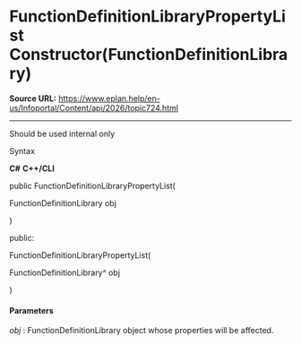 # FunctionDefinitionLibraryPropertyList Constructor(FunctionDefinitionLibrary)

**Source URL:** https://www.eplan.help/en-us/Infoportal/Content/api/2026/topic724.html

---

Should be used internal only

Syntax

**C#**
**C++/CLI**


public FunctionDefinitionLibraryPropertyList( 

   FunctionDefinitionLibrary obj

)

public:

FunctionDefinitionLibraryPropertyList( 

   FunctionDefinitionLibrary^ obj

)


#### Parameters

*obj*
:   FunctionDefinitionLibrary object whose properties will be affected.
